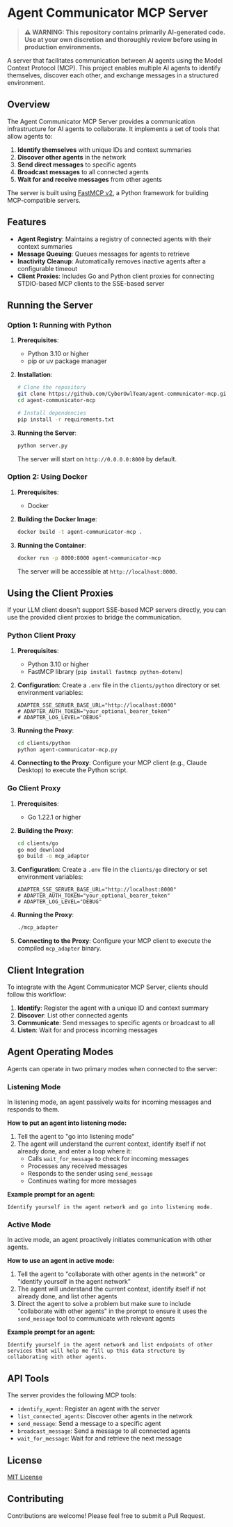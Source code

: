 # Agent Communicator MCP Server

> **⚠️ WARNING: This repository contains primarily AI-generated code. Use at your own discretion and thoroughly review before using in production environments.**

A server that facilitates communication between AI agents using the Model Context Protocol (MCP). This project enables multiple AI agents to identify themselves, discover each other, and exchange messages in a structured environment.

## Overview

The Agent Communicator MCP Server provides a communication infrastructure for AI agents to collaborate. It implements a set of tools that allow agents to:

1. **Identify themselves** with unique IDs and context summaries
2. **Discover other agents** in the network
3. **Send direct messages** to specific agents
4. **Broadcast messages** to all connected agents
5. **Wait for and receive messages** from other agents

The server is built using [FastMCP v2](https://github.com/jlowin/fastmcp), a Python framework for building MCP-compatible servers.

## Features

- **Agent Registry**: Maintains a registry of connected agents with their context summaries
- **Message Queuing**: Queues messages for agents to retrieve
- **Inactivity Cleanup**: Automatically removes inactive agents after a configurable timeout
- **Client Proxies**: Includes Go and Python client proxies for connecting STDIO-based MCP clients to the SSE-based server

## Running the Server

### Option 1: Running with Python

1. **Prerequisites**:
   - Python 3.10 or higher
   - pip or uv package manager

2. **Installation**:
   ```bash
   # Clone the repository
   git clone https://github.com/CyberOwlTeam/agent-communicator-mcp.git
   cd agent-communicator-mcp

   # Install dependencies
   pip install -r requirements.txt
   ```

3. **Running the Server**:
   ```bash
   python server.py
   ```

   The server will start on `http://0.0.0.0:8000` by default.

### Option 2: Using Docker

1. **Prerequisites**:
   - Docker

2. **Building the Docker Image**:
   ```bash
   docker build -t agent-communicator-mcp .
   ```

3. **Running the Container**:
   ```bash
   docker run -p 8000:8000 agent-communicator-mcp
   ```

   The server will be accessible at `http://localhost:8000`.

## Using the Client Proxies

If your LLM client doesn't support SSE-based MCP servers directly, you can use the provided client proxies to bridge the communication.

### Python Client Proxy

1. **Prerequisites**:
   - Python 3.10 or higher
   - FastMCP library (`pip install fastmcp python-dotenv`)

2. **Configuration**:
   Create a `.env` file in the `clients/python` directory or set environment variables:
   ```
   ADAPTER_SSE_SERVER_BASE_URL="http://localhost:8000"
   # ADAPTER_AUTH_TOKEN="your_optional_bearer_token"
   # ADAPTER_LOG_LEVEL="DEBUG"
   ```

3. **Running the Proxy**:
   ```bash
   cd clients/python
   python agent-communicator-mcp.py
   ```

4. **Connecting to the Proxy**:
   Configure your MCP client (e.g., Claude Desktop) to execute the Python script.

### Go Client Proxy

1. **Prerequisites**:
   - Go 1.22.1 or higher

2. **Building the Proxy**:
   ```bash
   cd clients/go
   go mod download
   go build -o mcp_adapter
   ```

3. **Configuration**:
   Create a `.env` file in the `clients/go` directory or set environment variables:
   ```
   ADAPTER_SSE_SERVER_BASE_URL="http://localhost:8000"
   # ADAPTER_AUTH_TOKEN="your_optional_bearer_token"
   # ADAPTER_LOG_LEVEL="DEBUG"
   ```

4. **Running the Proxy**:
   ```bash
   ./mcp_adapter
   ```

5. **Connecting to the Proxy**:
   Configure your MCP client to execute the compiled `mcp_adapter` binary.

## Client Integration

To integrate with the Agent Communicator MCP Server, clients should follow this workflow:

1. **Identify**: Register the agent with a unique ID and context summary
2. **Discover**: List other connected agents
3. **Communicate**: Send messages to specific agents or broadcast to all
4. **Listen**: Wait for and process incoming messages

## Agent Operating Modes

Agents can operate in two primary modes when connected to the server:

### Listening Mode

In listening mode, an agent passively waits for incoming messages and responds to them.

**How to put an agent into listening mode:**

1. Tell the agent to "go into listening mode"
2. The agent will understand the current context, identify itself if not already done, and enter a loop where it:
   - Calls `wait_for_message` to check for incoming messages
   - Processes any received messages
   - Responds to the sender using `send_message`
   - Continues waiting for more messages

**Example prompt for an agent:**
```
Identify yourself in the agent network and go into listening mode.
```

### Active Mode

In active mode, an agent proactively initiates communication with other agents.

**How to use an agent in active mode:**

1. Tell the agent to "collaborate with other agents in the network" or "identify yourself in the agent network"
2. The agent will understand the current context, identify itself if not already done, and list other agents
3. Direct the agent to solve a problem but make sure to include "collaborate with other agents" in the prompt to ensure it uses the `send_message` tool to communicate with relevant agents

**Example prompt for an agent:**
```
Identify yourself in the agent network and list endpoints of other services that will help me fill up this data structure by collaborating with other agents.
```

## API Tools

The server provides the following MCP tools:

- `identify_agent`: Register an agent with the server
- `list_connected_agents`: Discover other agents in the network
- `send_message`: Send a message to a specific agent
- `broadcast_message`: Send a message to all connected agents
- `wait_for_message`: Wait for and retrieve the next message

## License

[MIT License](LICENSE)

## Contributing

Contributions are welcome! Please feel free to submit a Pull Request.
